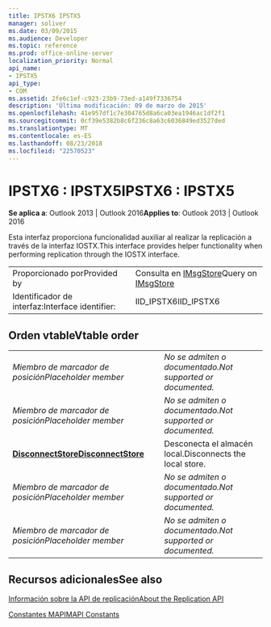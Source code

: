 ```yaml
---
title: IPSTX6 IPSTX5
manager: soliver
ms.date: 03/09/2015
ms.audience: Developer
ms.topic: reference
ms.prod: office-online-server
localization_priority: Normal
api_name:
- IPSTX5
api_type:
- COM
ms.assetid: 2fe6c1ef-c923-23b9-73ed-a149f7336754
description: 'Última modificación: 09 de marzo de 2015'
ms.openlocfilehash: 41e957df1c7e304765d8a6ca03ea1946ac1df2f1
ms.sourcegitcommit: 0cf39e5382b8c6f236c8a63c6036849ed3527ded
ms.translationtype: MT
ms.contentlocale: es-ES
ms.lasthandoff: 08/23/2018
ms.locfileid: "22570523"
---
```

# <a name="ipstx6--ipstx5"></a><span data-ttu-id="38064-103">IPSTX6 : IPSTX5</span><span class="sxs-lookup"><span data-stu-id="38064-103">IPSTX6 : IPSTX5</span></span>

  
  
<span data-ttu-id="38064-104">**Se aplica a**: Outlook 2013 | Outlook 2016</span><span class="sxs-lookup"><span data-stu-id="38064-104">**Applies to**: Outlook 2013 | Outlook 2016</span></span> 
  
<span data-ttu-id="38064-105">Esta interfaz proporciona funcionalidad auxiliar al realizar la replicación a través de la interfaz IOSTX.</span><span class="sxs-lookup"><span data-stu-id="38064-105">This interface provides helper functionality when performing replication through the IOSTX interface.</span></span>
  
|||
|:-----|:-----|
|<span data-ttu-id="38064-106">Proporcionado por</span><span class="sxs-lookup"><span data-stu-id="38064-106">Provided by</span></span>  <br/> |<span data-ttu-id="38064-107">Consulta en [IMsgStore](imsgstoreimapiprop.md)</span><span class="sxs-lookup"><span data-stu-id="38064-107">Query on [IMsgStore](imsgstoreimapiprop.md)</span></span> <br/> |
|<span data-ttu-id="38064-108">Identificador de interfaz:</span><span class="sxs-lookup"><span data-stu-id="38064-108">Interface identifier:</span></span>  <br/> |<span data-ttu-id="38064-109">IID_IPSTX6</span><span class="sxs-lookup"><span data-stu-id="38064-109">IID_IPSTX6</span></span>  <br/> |
   
## <a name="vtable-order"></a><span data-ttu-id="38064-110">Orden vtable</span><span class="sxs-lookup"><span data-stu-id="38064-110">Vtable order</span></span>

|||
|:-----|:-----|
| <span data-ttu-id="38064-111">*Miembro de marcador de posición*</span><span class="sxs-lookup"><span data-stu-id="38064-111">*Placeholder member*</span></span>  <br/> | <span data-ttu-id="38064-112">*No se admiten o documentado.*</span><span class="sxs-lookup"><span data-stu-id="38064-112">*Not supported or documented.*</span></span>  <br/> |
| <span data-ttu-id="38064-113">*Miembro de marcador de posición*</span><span class="sxs-lookup"><span data-stu-id="38064-113">*Placeholder member*</span></span>  <br/> | <span data-ttu-id="38064-114">*No se admiten o documentado.*</span><span class="sxs-lookup"><span data-stu-id="38064-114">*Not supported or documented.*</span></span>  <br/> |
|<span data-ttu-id="38064-115">**[DisconnectStore](ipstx6-disconnectstore.md)**</span><span class="sxs-lookup"><span data-stu-id="38064-115">**[DisconnectStore](ipstx6-disconnectstore.md)**</span></span> <br/> |<span data-ttu-id="38064-116">Desconecta el almacén local.</span><span class="sxs-lookup"><span data-stu-id="38064-116">Disconnects the local store.</span></span>  <br/> |
| <span data-ttu-id="38064-117">*Miembro de marcador de posición*</span><span class="sxs-lookup"><span data-stu-id="38064-117">*Placeholder member*</span></span>  <br/> | <span data-ttu-id="38064-118">*No se admiten o documentado.*</span><span class="sxs-lookup"><span data-stu-id="38064-118">*Not supported or documented.*</span></span>  <br/> |
| <span data-ttu-id="38064-119">*Miembro de marcador de posición*</span><span class="sxs-lookup"><span data-stu-id="38064-119">*Placeholder member*</span></span>  <br/> | <span data-ttu-id="38064-120">*No se admiten o documentado.*</span><span class="sxs-lookup"><span data-stu-id="38064-120">*Not supported or documented.*</span></span>  <br/> |
   
## <a name="see-also"></a><span data-ttu-id="38064-121">Recursos adicionales</span><span class="sxs-lookup"><span data-stu-id="38064-121">See also</span></span>



[<span data-ttu-id="38064-122">Información sobre la API de replicación</span><span class="sxs-lookup"><span data-stu-id="38064-122">About the Replication API</span></span>](about-the-replication-api.md)
  
[<span data-ttu-id="38064-123">Constantes MAPI</span><span class="sxs-lookup"><span data-stu-id="38064-123">MAPI Constants</span></span>](mapi-constants.md)

